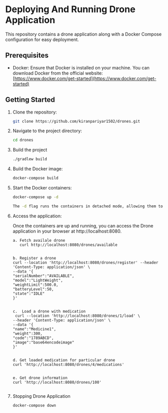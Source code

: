 # Deploying And Running Drone Application

This repository contains a drone application along with a Docker Compose configuration for easy deployment.

## Prerequisites

- Docker: Ensure that Docker is installed on your machine. You can download Docker from the official website: [https://www.docker.com/get-started](https://www.docker.com/get-started)

## Getting Started

1. Clone the repository:

   ```bash
   git clone https://github.com/kiranpariyar1502/drones.git

2. Navigate to the project directory:

    ```bash
    cd drones

3. Build the project
   
     ```bash
     ./gradlew build
   
4. Build the Docker image:

    ```bash
    docker-compose build

5. Start the Docker containers:

   ```bash
   docker-compose up -d
   
   The -d flag runs the containers in detached mode, allowing them to run in the background.

6. Access the application:

   Once the containers are up and running, you can access the Drone application in your browser at http://localhost:8080.

   ```
   a. Fetch availale drone
      curl http://localhost:8080/drones/available
   
   
   b. Register a drone 
   curl --location 'http://localhost:8080/drones/register' --header 'Content-Type: application/json' \
   --data '{
   "serialNumber":"AVAILABLE",
   "model":"LightWeight",
   "weightLimit":500.0,
   "batteryLevel":50,
   "state":"IDLE"
   }'
   
   
   c.  Load a drone with medication
    curl --location 'http://localhost:8080/drones/1/load' \
   --header 'Content-Type: application/json' \
   --data '{
   "name":"Medicine1",
   "weight":300,
   "code":"1789ABCD",
   "image":"base64encodeimage"
   }'
   
   
   d. Get loaded medication for particular drone
   curl 'http://localhost:8080/drones/4/medications'
   

   e. Get drone information
   curl 'http://localhost:8080/drones/100'


7. Stopping Drone Application
   
   ```bash
   docker-compose down